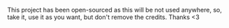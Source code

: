 This project has been open-sourced as this will be not used anywhere, so, take it, use it as you want, but don't remove the credits. Thanks <3
